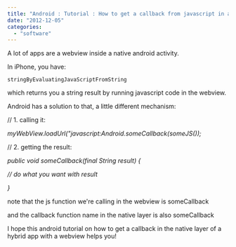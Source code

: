 ```yaml
---
title: "Android : Tutorial : How to get a callback from javascript in a native WebView"
date: "2012-12-05"
categories: 
  - "software"
---
```


A lot of apps are a webview inside a native android activity.

In iPhone, you have: 

```
stringByEvaluatingJavaScriptFromString
```

which returns you a string result by running javascript code in the webview.

Android has a solution to that, a little different mechanism:

// 1. calling it:

_myWebView.loadUrl("javascript:Android.someCallback(someJS());_

// 2. getting the result:

_public void someCallback(final String result) {_

_// do what you want with result_

_}_

note that the js function we're calling in the webview is someCallback

and the callback function name in the native layer is also someCallback

I hope this android tutorial on how to get a callback in the native layer of a hybrid app with a webview helps you!
